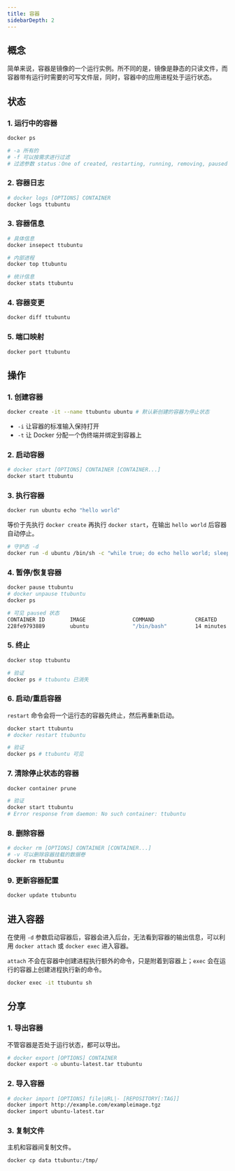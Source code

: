 ```yaml
---
title: 容器
sidebarDepth: 2
---
```


## 概念

简单来说，容器是镜像的一个运行实例。所不同的是，镜像是静态的只读文件，而容器带有运行时需要的可写文件层，同时，容器中的应用进程处于运行状态。



## 状态

### 1. 运行中的容器

```bash
docker ps

# -a 所有的
# -f 可以按需求进行过滤
# 过滤参数 status：One of created, restarting, running, removing, paused, exited, or dead
```

### 2. 容器日志

```bash
# docker logs [OPTIONS] CONTAINER
docker logs ttubuntu
```

### 3. 容器信息

```bash
# 具体信息
docker insepect ttubuntu

# 内部进程
docker top ttubuntu

# 统计信息
docker stats ttubuntu
```

### 4. 容器变更

```bash
docker diff ttubuntu
```

### 5. 端口映射

```bash
docker port ttubuntu
```







## 操作

### 1. 创建容器

```bash
docker create -it --name ttubuntu ubuntu # 默认新创建的容器为停止状态
```

+ `-i` 让容器的标准输入保持打开
+ `-t` 让 Docker 分配一个伪终端并绑定到容器上

### 2. 启动容器

```bash
# docker start [OPTIONS] CONTAINER [CONTAINER...]
docker start ttubuntu
```

### 3. 执行容器

```bash
docker run ubuntu echo "hello world"
```

等价于先执行 `docker create` 再执行 `docker start`，在输出 `hello world` 后容器自动停止。

```bash
# 守护态 -d
docker run -d ubuntu /bin/sh -c "while true; do echo hello world; sleep 1;done"
```

### 4. 暂停/恢复容器

```bash
docker pause ttubuntu
# docker unpause ttubuntu
docker ps

# 可见 paused 状态
CONTAINER ID        IMAGE               COMMAND             CREATED             STATUS                   PORTS               NAMES
228fe9793889        ubuntu              "/bin/bash"         14 minutes ago      Up 14 minutes (Paused)                       ttubuntu
```

### 5. 终止

```bash
docker stop ttubuntu

# 验证
docker ps # ttubuntu 已消失
```

### 6. 启动/重启容器

`restart` 命令会将一个运行态的容器先终止，然后再重新启动。

```bash
docker start ttubuntu
# docker restart ttubuntu

# 验证
docker ps # ttubuntu 可见
```

### 7. 清除停止状态的容器

```bash
docker container prune

# 验证
docker start ttubuntu
# Error response from daemon: No such container: ttubuntu
```

### 8. 删除容器

```bash
# docker rm [OPTIONS] CONTAINER [CONTAINER...]
# -v 可以删除容器挂载的数据卷
docker rm ttubuntu
```

### 9. 更新容器配置

```bash
docker update ttubuntu
```





## 进入容器

在使用 `-d` 参数启动容器后，容器会进入后台，无法看到容器的输出信息，可以利用 `docker attach` 或 `docker exec` 进入容器。

`attach` 不会在容器中创建进程执行额外的命令，只是附着到容器上；`exec` 会在运行的容器上创建进程执行新的命令。

```bash
docker exec -it ttubuntu sh
```



## 分享

### 1. 导出容器

不管容器是否处于运行状态，都可以导出。

```bash
# docker export [OPTIONS] CONTAINER
docker export -o ubuntu-latest.tar ttubuntu
```

### 2. 导入容器

```bash
# docker import [OPTIONS] file|URL|- [REPOSITORY[:TAG]]
docker import http://example.com/exampleimage.tgz
docker import ubuntu-latest.tar
```

### 3. 复制文件

主机和容器间复制文件。

```bash
docker cp data ttubuntu:/tmp/
```

